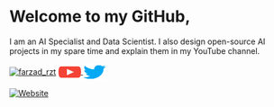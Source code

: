 <h1 align="left">Welcome to my GitHub,</h1>

I am an AI Specialist and Data Scientist. I also design open-source AI projects in my spare time and explain them in my YouTube channel.

<p align="left">
<a href="https://www.linkedin.com/in/farzad-roozitalab/" target="blank">
<img align="center" src="https://raw.githubusercontent.com/rahuldkjain/github-profile-readme-generator/master/src/images/icons/Social/linked-in-alt.svg" alt="farzad_rzt" height="25" width="35" /></a>
<a href="https://www.youtube.com/@airoundtable" target="blank"><img align="center" src="https://raw.githubusercontent.com/teamedwardforever/Readme-Generator/71f25dd8b98329b168142a6b782a107b75eab178/svg/Social/youtube.svg" alt="farzad" height="30" width="40" />
<a href="https://twitter.com/intent/follow?screen_name=Farzad_Rzt" target="blank"><img align="center" src="https://raw.githubusercontent.com/teamedwardforever/Readme-Generator/71f25dd8b98329b168142a6b782a107b75eab178/svg/Social/twitter.svg" alt="farzad" height="30" width="40" /></a>

[![Website](https://img.shields.io/website?down_color=blue&down_message=blue&up_color=yellow&up_message=my%20resume&url=https%3A%2F%2Falibigdeli.github.io%2F)](https://farzad-r.github.io/)
</p>

<!-- ![GitHub stats](https://github-readme-stats.vercel.app/api?username=Farzad-R&show_icons=true&theme=radical&include_all_commits=true&count_private=true) -->
 
<!--
Here are some ideas to get you started:

- 🔭 I’m currently working on ...
- 🌱 I’m currently learning ...
- 👯 I’m looking to collaborate on ...
- 🤔 I’m looking for help with ...
- 💬 Ask me about ...
- 📫 How to reach me: ...
- 😄 Pronouns: ...
- ⚡ Fun fact: ...

https://github.com/alexandresanlim/Badges4-README.md-Profile#-social-
-->

